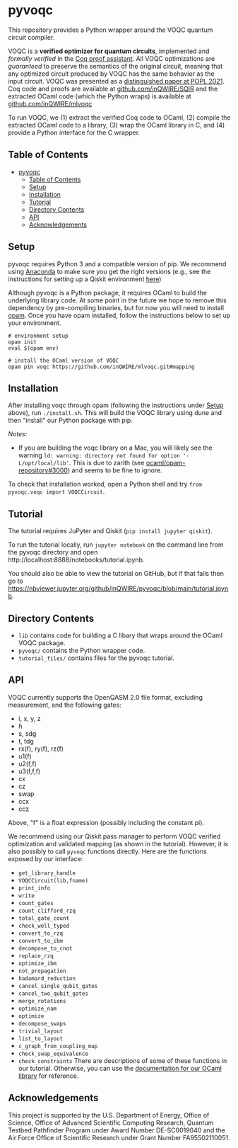# pyvoqc

This repository provides a Python wrapper around the VOQC quantum circuit compiler.

VOQC is a **verified optimizer for quantum circuits**, implemented and *formally verified* in the [Coq proof assistant](https://coq.inria.fr/). All VOQC optimizations are *guaranteed* to preserve the semantics of the original circuit, meaning that any optimized circuit produced by VOQC has the same behavior as the input circuit. VOQC was presented as a [distinguished paper at POPL 2021](https://arxiv.org/abs/1912.02250). Coq code and proofs are available at [github.com/inQWIRE/SQIR](https://github.com/inQWIRE/SQIR) and the extracted OCaml code (which the Python wraps) is available at [github.com/inQWIRE/mlvoqc](https://github.com/inQWIRE/mlvoqc)

To run VOQC, we (1) extract the verified Coq code to OCaml, (2) compile the extracted OCaml code to a library, (3) wrap the OCaml library in C, and (4) provide a Python interface for the C wrapper.

## Table of Contents

- [pyvoqc](#pyvoqc)
  - [Table of Contents](#table-of-contents)
  - [Setup](#setup)
  - [Installation](#installation)
  - [Tutorial](#tutorial)
  - [Directory Contents](#directory-contents)
  - [API](#api)
  - [Acknowledgements](#acknowledgements)

## Setup

pyvoqc requires Python 3 and a compatible version of pip. We recommend using [Anaconda](https://www.anaconda.com/products/individual) to make sure you get the right versions (e.g., see the instructions for setting up a Qiskit environment [here](https://qiskit.org/documentation/getting_started.html))

Although pyvoqc is a Python package, it requires OCaml to build the underlying library code. At some point in the future we hope to remove this dependency by pre-compiling binaries, but for now you will need to install [opam](https://opam.ocaml.org/doc/Install.html). Once you have opam installed, follow the instructions below to set up your environment.
```
# environment setup
opam init
eval $(opam env)

# install the OCaml version of VOQC
opam pin voqc https://github.com/inQWIRE/mlvoqc.git#mapping
```

## Installation

After installing voqc through opam (following the instructions under [Setup](#setup) above), run `./install.sh`. This will build the VOQC library using dune and then "install" our Python package with pip.

*Notes:*
* If you are building the voqc library on a Mac, you will likely see the warning `ld: warning: directory not found for option '-L/opt/local/lib'`. This is due to zarith (see [ocaml/opam-repository#3000](https://github.com/ocaml/opam-repository/issues/3000)) and seems to be fine to ignore.

To check that installation worked, open a Python shell and try `from pyvoqc.voqc import VOQCCircuit`.

## Tutorial

The tutorial requires JuPyter and Qiskit (`pip install jupyter qiskit`). 

To run the tutorial locally, run `jupyter notebook` on the command line from the pyvoqc directory and open http://localhost:8888/notebooks/tutorial.ipynb. 

You should also be able to view the tutorial on GitHub, but if that fails then go to https://nbviewer.jupyter.org/github/inQWIRE/pyvoqc/blob/main/tutorial.ipynb.

## Directory Contents

* `lib` contains code for building a C libary that wraps around the OCaml VOQC package.
* `pyvoqc/` contains the Python wrapper code.
* `tutorial_files/` contains files for the pyvoqc tutorial.

## API

VOQC currently supports the OpenQASM 2.0 file format, excluding measurement, and the following gates:
* i, x, y, z
* h
* s, sdg
* t, tdg
* rx(f), ry(f), rz(f)
* u1(f)
* u2(f,f)
* u3(f,f,f)
* cx
* cz
* swap
* ccx
* ccz

Above, "f" is a float expression (possibly including the constant pi).

We recommend using our Qiskit pass manager to perform VOQC verified optimization and validated mapping (as shown in the tutorial). 
However, it is also possibly to call `pyvoqc` functions directly. 
Here are the functions exposed by our interface:
* `get_library_handle`
* `VOQCCircuit(lib,fname)`
* `print_info`
* `write`
* `count_gates`
* `count_clifford_rzq`
* `total_gate_count`
* `check_well_typed`
* `convert_to_rzq`
* `convert_to_ibm`
* `decompose_to_cnot`
* `replace_rzq`
* `optimize_ibm`
* `not_propagation`
* `hadamard_reduction`
* `cancel_single_qubit_gates`
* `cancel_two_qubit_gates`
* `merge_rotations`
* `optimize_nam`
* `optimize`
* `decompose_swaps`
* `trivial_layout`
* `list_to_layout`
* `c_graph_from_coupling_map`
* `check_swap_equivalence`
* `check_constraints`
There are descriptions of some of these functions in our tutorial. Otherwise, you can use the [documentation for our OCaml library](https://inqwire.github.io/mlvoqc/voqc/Voqc/index.html) for reference.

## Acknowledgements

This project is supported by the U.S. Department of Energy, Office of Science, Office of Advanced Scientific Computing Research, Quantum Testbed Pathfinder Program under Award Number DE-SC0019040 and the Air Force Office of Scientific Research under Grant Number FA95502110051.